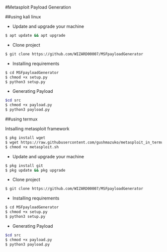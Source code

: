 #Metasploit Payload Generation

##using kali linux


* Update and upgrade your machine
```bash
$ apt update && apt upgrade
```
* Clone project
```bash
$ git clone https://github.com/WIZARD00007/MSFpayloadGenerator
```
* Installing requirements
```bash
$ cd MSFpayloadGenerator
$ chmod +x setup.py
$ python3 setup.py 
```
* Generating Payload
```bash
$cd src
$ chmod +x payload.py
$ python3 payload.py
```
##using termux

Intsalling metasploit framework
``` bash
$ pkg install wget
$ wget https://raw.githubusercontent.com/gushmazuko/metasploit_in_termux/master/metasploit.sh
$ chmod +x metasploit.sh
```

* Update and upgrade your machine
```bash
$ pkg install git
$ pkg update && pkg upgrade
```
* Clone project
```bash
$ git clone https://github.com/WIZARD00007/MSFpayloadGenerator
```
* Installing requirements
```bash
$ cd MSFpayloadGenerator
$ chmod +x setup.py
$ python3 setup.py 
```
* Generating Payload
```bash
$cd src
$ chmod +x payload.py
$ python3 payload.py

